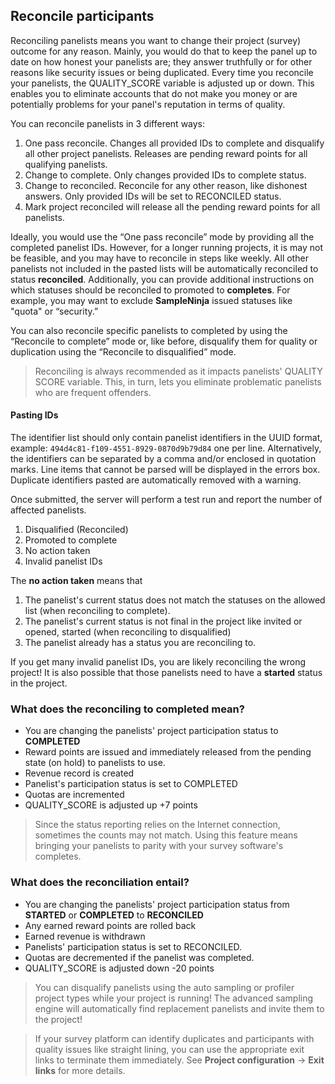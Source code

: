 ## Reconcile participants

Reconciling panelists means you want to change their project (survey) outcome for any reason. Mainly, you would do that to keep the panel up to date on how honest your panelists are; they answer truthfully or for other reasons like security issues or being duplicated. Every time you reconcile your panelists, the QUALITY_SCORE variable is adjusted up or down. This enables you to eliminate accounts that do not make you money or are potentially problems for your panel's reputation in terms of quality.

You can reconcile panelists in 3 different ways:

1) One pass reconcile. Changes all provided IDs to complete and disqualify all other project panelists. Releases are pending reward points for all qualifying panelists.
2) Change to complete. Only changes provided IDs to complete status.
3) Change to reconciled. Reconcile for any other reason, like dishonest answers. Only provided IDs will be set to RECONCILED status.
4) Mark project reconciled will release all the pending reward points for all panelists.

Ideally, you would use the “One pass reconcile” mode by providing all the completed panelist IDs. However, for a longer running projects, it is may not be feasible, and you may have to reconcile in steps like weekly. All other panelists not included in the pasted lists will be automatically reconciled to status **reconciled**. Additionally, you can provide additional instructions on which statuses should be reconciled to promoted to **completes**. For example, you may want to exclude **SampleNinja** issued statuses like "quota" or “security.”

You can also reconcile specific panelists to completed by using the “Reconcile to complete” mode or, like before, disqualify them for quality or duplication using the “Reconcile to disqualified” mode.

> Reconciling is always recommended as it impacts panelists' QUALITY SCORE variable. This, in turn, lets you eliminate problematic panelists who are frequent offenders.

#### Pasting IDs
The identifier list should only contain panelist identifiers in the UUID format, example:  ```494d4c81-f109-4551-8929-0870d9b79d84``` one per line. Alternatively, the identifiers can be separated by a comma and/or enclosed in quotation marks. Line items that cannot be parsed will be displayed in the errors box. Duplicate identifiers pasted are automatically removed with a warning.

Once submitted, the server will perform a test run and report the number of affected panelists.

1) Disqualified (Reconciled)
2) Promoted to complete
3) No action taken
4) Invalid panelist IDs

The **no action taken** means that 

1) The panelist's current status does not match the statuses on the allowed list (when reconciling to complete).
2) The panelist's current status is not final in the project like invited or opened, started (when reconciling to disqualified)
3) The panelist already has a status you are reconciling to.

If you get many invalid panelist IDs, you are likely reconciling the wrong project! It is also possible that those panelists need to have a **started** status in the project.

### What does the reconciling to completed mean?
- You are changing the panelists' project participation status to **COMPLETED**
- Reward points are issued and immediately released from the pending state (on hold) to panelists to use.
- Revenue record is created
- Panelist's participation status is set to COMPLETED
- Quotas are incremented
- QUALITY_SCORE is adjusted up +7 points

> Since the status reporting relies on the Internet connection, sometimes the counts may not match. Using this feature means bringing your panelists to parity with your survey software's completes.

### What does the reconciliation entail?
- You are changing the panelists' project participation status from **STARTED** or **COMPLETED** to **RECONCILED**
- Any earned reward points are rolled back
- Earned revenue is withdrawn
- Panelists' participation status is set to RECONCILED.
- Quotas are decremented if the panelist was completed.
- QUALITY_SCORE is adjusted down -20 points

> You can disqualify panelists using the auto sampling or profiler project types while your project is running! The advanced sampling engine will automatically find replacement panelists and invite them to the project!

> If your survey platform can identify duplicates and participants with quality issues like straight lining, you can use the appropriate exit links to terminate them immediately. See **Project configuration** -> **Exit links** for more details.


